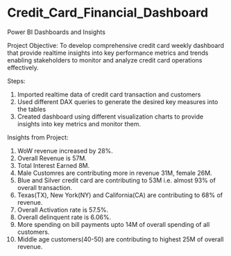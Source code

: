 # Credit_Card_Financial_Dashboard
Power BI Dashboards and Insights

Project Objective: To develop comprehensive credit card weekly dashboard that provide realtime insights into key performance metrics and trends enabling stakeholders to monitor and analyze credit card operations effectively.

Steps:
1. Imported realtime data of credit card transaction and customers
2. Used different DAX queries to generate the desired key measures into the tables
3. Created dashboard using different visualization charts to provide insights into key metrics and monitor them.

Insights from Project:
1. WoW revenue increased by 28%.
2. Overall Revenue is 57M.
3. Total Interest Earned 8M.
4. Male Customres are contributing more in revenue 31M, female 26M.
5. Blue and Silver credit card are contributing to 53M i.e. almost 93% of overall transaction.
6. Texas(TX), New York(NY) and California(CA) are contributing to 68% of revenue.
7. Overall Activation rate is 57.5%.
8. Overall delinquent rate is 6.06%.
9. More spending on bill payments upto 14M of overall spending of all customers.
10. Middle age customers(40-50) are contributing to highest 25M of overall revenue.
